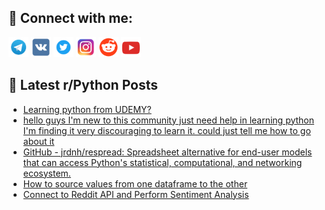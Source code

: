 ## 🔎 Connect with me:
[<img src="https://github.com/bullbesh/bullbesh/blob/main/images/Telegram.png" width="32" height="32" />](https://t.me/bullbesh)
[<img src="https://github.com/bullbesh/bullbesh/blob/main/images/VK.png" width="32" height="32" />](https://vk.com/bullbesh)
[<img src="https://github.com/bullbesh/bullbesh/blob/main/images/Twitter.png" width="32" height="32" />](https://twitter.com/bullbesh1)
[<img src="https://github.com/bullbesh/bullbesh/blob/main/images/Instagram.png" width="32" height="32" />](https://www.instagram.com/bullbesh)
[<img src="https://github.com/bullbesh/bullbesh/blob/main/images/Reddit.png" width="32" height="32" />](https://www.reddit.com/user/bullbesh)
[<img src="https://github.com/bullbesh/bullbesh/blob/main/images/YouTube.png" width="32" height="32" />](https://www.youtube.com/channel/UCtfjRs6uzgq5mfm8S06WTcg)

## 📕 Latest r/Python Posts
<!-- BLOG-POST-LIST:START -->
- [Learning python from UDEMY?](https://www.reddit.com/r/Python/comments/102d0wc/learning_python_from_udemy/)
- [hello guys I&#39;m new to this community just need help in learning python I&#39;m finding it very discouraging to learn it. could just tell me how to go about it](https://www.reddit.com/r/Python/comments/102cxuy/hello_guys_im_new_to_this_community_just_need/)
- [GitHub - jrdnh/respread: Spreadsheet alternative for end-user models that can access Python&#39;s statistical, computational, and networking ecosystem.](https://www.reddit.com/r/Python/comments/102cqe4/github_jrdnhrespread_spreadsheet_alternative_for/)
- [How to source values from one dataframe to the other](https://www.reddit.com/r/Python/comments/102caom/how_to_source_values_from_one_dataframe_to_the/)
- [Connect to Reddit API and Perform Sentiment Analysis](https://www.reddit.com/r/Python/comments/102c5mj/connect_to_reddit_api_and_perform_sentiment/)
<!-- BLOG-POST-LIST:END -->
